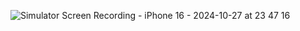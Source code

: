 ![Simulator Screen Recording - iPhone 16 - 2024-10-27 at 23 47 16](https://github.com/user-attachments/assets/e0bdfccb-5586-453d-b0c5-f8a34295244a)
